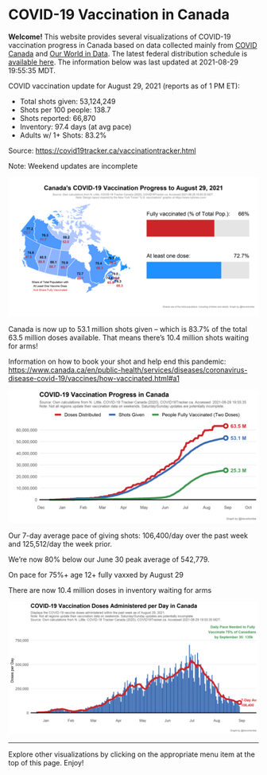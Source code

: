 COVID-19 Vaccination in Canada
==============================

**Welcome!** This website provides several visualizations of COVID-19
vaccination progress in Canada based on data collected mainly from
[COVID Canada](https://covid19tracker.ca/vaccinationtracker.html) and
[Our World in Data](https://ourworldindata.org/covid-vaccinations). The
latest federal distribution schedule is [available
here](https://www.canada.ca/en/public-health/services/diseases/2019-novel-coronavirus-infection/prevention-risks/covid-19-vaccine-treatment/vaccine-rollout.html).
The information below was last updated at 2021-08-29 19:55:35 MDT.

COVID vaccination update for August 29, 2021 (reports as of 1 PM ET):

-   Total shots given: 53,124,249
-   Shots per 100 people: 138.7
-   Shots reported: 66,870
-   Inventory: 97.4 days (at avg pace)
-   Adults w/ 1+ Shots: 83.2%

Source:
<a href="https://covid19tracker.ca/vaccinationtracker.html" class="uri">https://covid19tracker.ca/vaccinationtracker.html</a>

Note: Weekend updates are incomplete

![](Plots/plot_main.png)

Canada is now up to 53.1 million shots given – which is 83.7% of the
total 63.5 million doses available. That means there’s 10.4 million
shots waiting for arms!

Information on how to book your shot and help end this pandemic:
<a href="https://www.canada.ca/en/public-health/services/diseases/coronavirus-disease-covid-19/vaccines/how-vaccinated.html#a1" class="uri">https://www.canada.ca/en/public-health/services/diseases/coronavirus-disease-covid-19/vaccines/how-vaccinated.html#a1</a>

![](Plots/plot_total.png)

Our 7-day average pace of giving shots: 106,400/day over the past week
and 125,512/day the week prior.

We’re now 80% below our June 30 peak average of 542,779.

On pace for 75%+ age 12+ fully vaxxed by August 29

There are now 10.4 million doses in inventory waiting for arms

![](Plots/pace_national.png)

------------------------------------------------------------------------

Explore other visualizations by clicking on the appropriate menu item at
the top of this page. Enjoy!
